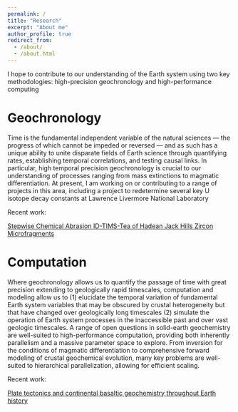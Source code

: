 ```yaml
---
permalink: /
title: "Research"
excerpt: "About me"
author_profile: true
redirect_from: 
  - /about/
  - /about.html
---
```


I hope to contribute to our understanding of the Earth system using two key methodologies: high-precision geochronology and high-performance computing

Geochronology
======
Time is the fundamental independent variable of the natural sciences — the progress of which cannot be impeded or reversed — and as such has a unique ability to unite disparate fields of Earth science through quantifying rates, establishing temporal correlations, and testing causal links. In particular, high temporal precision geochronology is crucial to our understanding of processes ranging from mass extinctions to magmatic differentiation. At present, I am working on or contributing to a range of projects in this area, including a project to redetermine several key U isotope decay constants at Lawrence Livermore National Laboratory

Recent work:

[Stepwise Chemical Abrasion ID-TIMS-Tea of Hadean Jack Hills Zircon Microfragments](https://goldschmidt.info/2017/abstracts/abstractView?id=2017004865)


Computation
======
Where geochronology allows us to quantify the passage of time with great precision extending to geologically rapid timescales, computation and modeling allow us to (1) elucidate the temporal variation of fundamental Earth system variables that may be obscured by crustal heterogeneity but that have changed over geologically long timescales (2) simulate the operation of Earth system processes in the inaccessible past and over vast geologic timescales. A range of open questions in solid-earth geochemistry are well-suited to high-performance computation, providing both inherently parallelism and a massive parameter space to explore. From inversion for the conditions of magmatic differentiation to comprehensive forward modeling of crustal geochemical evolution,  many key problems are well-suited to hierarchical parallelization, allowing for efficient scaling.


Recent work:

[Plate tectonics and continental basaltic geochemistry throughout Earth history](http://www.sciencedirect.com/science/article/pii/S0012821X1730599X)
